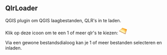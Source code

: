 QlrLoader
-------------

QGIS plugin om QGIS laagbestanden, QLR's in te laden.

Klik op deze icoon om te een 1 of meer qlr's te kiezen: ![](icon.png)

Via een gewone bestandsdialoog kan je 1 of meer bestanden selecteren en inladen.